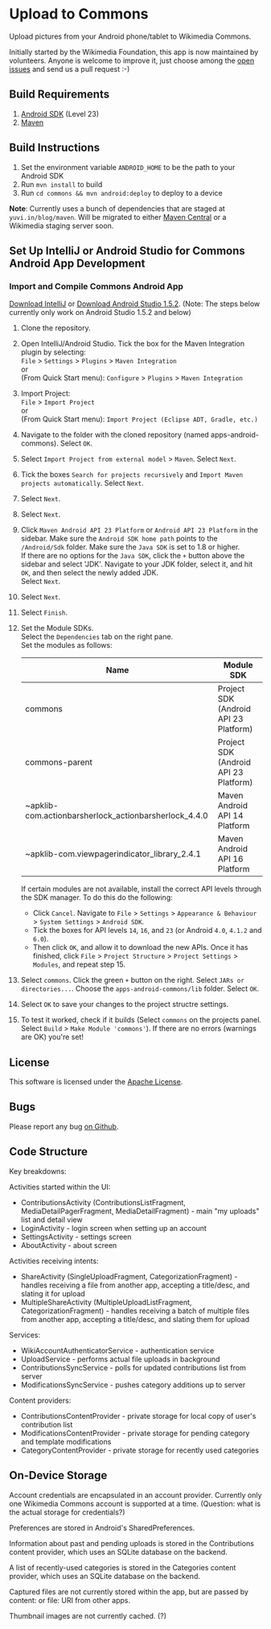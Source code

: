 # Upload to Commons #

Upload pictures from your Android phone/tablet to Wikimedia Commons.

Initially started by the Wikimedia Foundation, this app is now maintained by volunteers. Anyone is welcome to improve it, just choose among the [open issues](https://github.com/nicolas-raoul/apps-android-commons/issues) and send us a pull request :-)

## Build Requirements ##

1. [Android SDK][1] (Level 23)
2. [Maven][2]

## Build Instructions ##

1. Set the environment variable `ANDROID_HOME` to be the path to your Android SDK
2. Run `mvn install` to build
3. Run `cd commons && mvn android:deploy` to deploy to a device

**Note**: Currently uses a bunch of dependencies that are staged at `yuvi.in/blog/maven`. Will be migrated to either [Maven Central][4] or a Wikimedia staging server soon.

## Set Up IntelliJ or Android Studio for Commons Android App Development ##

### Import and Compile Commons Android App ##

[Download IntelliJ][6] or [Download Android Studio 1.5.2][7]. (Note: The steps below currently only work on Android Studio 1.5.2 and below)

1. Clone the repository.
2. Open IntelliJ/Android Studio. Tick the box for the Maven Integration plugin by selecting:  
 	``File`` > ``Settings`` > ``Plugins`` > ``Maven Integration``  
	or  
	(From Quick Start menu): ``Configure`` > ``Plugins`` > ``Maven Integration``
3. Import Project:  
	``File`` > ``Import Project``  
	or  
	(From Quick Start menu): ``Import Project (Eclipse ADT, Gradle, etc.)``
4. Navigate to the folder with the cloned repository (named apps-android-commons). Select ``OK``.
5. Select ``Import Project from external model`` > ``Maven``. Select ``Next``.
6. Tick the boxes ``Search for projects recursively`` and ``Import Maven projects automatically``. Select ``Next``.
7. Select ``Next``.
8. Select ``Next``.
9. Click ``Maven Android API 23 Platform`` or ``Android API 23 Platform`` in the sidebar. Make sure the ``Android SDK home path`` points to the ``/Android/Sdk`` folder. Make sure the ``Java SDK`` is set to 1.8 or higher.  
    If there are no options for the ``Java SDK``, click the ``+`` button above the sidebar and select 'JDK'. Navigate to your JDK folder, select it, and hit ``OK``, and then select the newly added JDK.  
    Select ``Next``.
10. Select ``Next``.
11. Select ``Finish``.
12. Set the Module SDKs.  
    Select the ``Dependencies`` tab on the right pane.  
    Set the modules as follows:  

	| Name                                                  | Module SDK                            |
	|-------------------------------------------------------|---------------------------------------|
	| commons                                               | Project SDK (Android API 23 Platform) |
	| commons-parent                                        | Project SDK (Android API 23 Platform) |
	| ~apklib-com.actionbarsherlock_actionbarsherlock_4.4.0 | Maven Android API 14 Platform         |
	| ~apklib-com.viewpagerindicator_library_2.4.1          | Maven Android API 16 Platform         |

    If certain modules are not available, install the correct API levels through the SDK manager. To do this do the following:  
    
    * Click ``Cancel``. Navigate to ``File`` > ``Settings`` > ``Appearance & Behaviour`` > ``System Settings`` > ``Android SDK``.  
    * Tick the boxes for API levels ``14``, ``16``, and ``23`` (or Android ``4.0``, ``4.1.2`` and ``6.0``).  
    * Then click ``OK``, and allow it to download the new APIs. Once it has finished, click ``File`` > ``Project Structure`` > ``Project Settings`` > ``Modules``, and repeat step 15.
13. Select ``commons``. Click the green ``+`` button on the right. Select ``JARs or directories...``. Choose the ``apps-android-commons/lib`` folder. Select ``OK``.
14. Select ``OK`` to save your changes to the project structre settings.
15. To test it worked, check if it builds (Select ``commons`` on the projects panel. Select ``Build`` > ``Make Module 'commons'``). If there are no errors (warnings are OK) you're set!

## License ##

This software is licensed under the [Apache License][5].

## Bugs ##

Please report any bug [on Github][3].

## Code Structure ##

Key breakdowns:

Activities started within the UI:
* ContributionsActivity (ContributionsListFragment, MediaDetailPagerFragment, MediaDetailFragment) - main "my uploads" list and detail view
* LoginActivity - login screen when setting up an account
* SettingsActivity - settings screen
* AboutActivity - about screen

Activities receiving intents:
* ShareActivity (SingleUploadFragment, CategorizationFragment) - handles receiving a file from another app, accepting a title/desc, and slating it for upload
* MultipleShareActivity (MultipleUploadListFragment, CategorizationFragment) - handles receiving a batch of multiple files from another app, accepting a title/desc, and slating them for upload

Services:
* WikiAccountAuthenticatorService - authentication service
* UploadService - performs actual file uploads in background
* ContributionsSyncService - polls for updated contributions list from server
* ModificationsSyncService - pushes category additions up to server

Content providers:
* ContributionsContentProvider - private storage for local copy of user's contribution list
* ModificationsContentProvider - private storage for pending category and template modifications
* CategoryContentProvider - private storage for recently used categories


## On-Device Storage ##

Account credentials are encapsulated in an account provider. Currently only one Wikimedia Commons account is supported at a time. (Question: what is the actual storage for credentials?)

Preferences are stored in Android's SharedPreferences.

Information about past and pending uploads is stored in the Contributions content provider, which uses an SQLite database on the backend.

A list of recently-used categories is stored in the Categories content provider, which uses an SQLite database on the backend.

Captured files are not currently stored within the app, but are passed by content: or file: URI from other apps.

Thumbnail images are not currently cached. (?)


[1]: https://developer.android.com/sdk/index.html
[2]: https://maven.apache.org/
[3]: https://github.com/nicolas-raoul/apps-android-commons/issues
[4]: http://search.maven.org/
[5]: https://www.apache.org/licenses/LICENSE-2.0
[6]: http://www.jetbrains.com/idea/download/index.html
[7]: https://sites.google.com/a/android.com/tools/download/studio/builds/1-5-2

